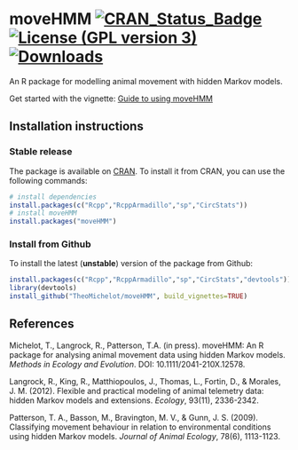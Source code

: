 

# moveHMM [![CRAN_Status_Badge](http://www.r-pkg.org/badges/version/moveHMM)](http://cran.r-project.org/package=moveHMM) [![License (GPL version 3)](https://img.shields.io/badge/license-GNU%20GPL%20version%203-blue.svg?style=flat-square)](http://opensource.org/licenses/GPL-3.0) [![Downloads](http://cranlogs.r-pkg.org/badges/moveHMM)](http://cran.rstudio.com/package=moveHMM)

An R package for modelling animal movement with hidden Markov models.

Get started with the vignette: [Guide to using moveHMM](https://cran.r-project.org/web/packages/moveHMM/vignettes/moveHMM-guide.pdf)

## Installation instructions

### Stable release
The package is available on [CRAN](https://cran.r-project.org/web/packages/moveHMM/index.html). To install it from CRAN, you can use the following commands:
``` R
# install dependencies
install.packages(c("Rcpp","RcppArmadillo","sp","CircStats"))
# install moveHMM
install.packages("moveHMM")
```

### Install from Github
To install the latest (**unstable**) version of the package from Github:
``` R
install.packages(c("Rcpp","RcppArmadillo","sp","CircStats","devtools"))
library(devtools)
install_github("TheoMichelot/moveHMM", build_vignettes=TRUE)
```

## References
Michelot, T., Langrock, R., Patterson, T.A. (in press). moveHMM: An R package for analysing animal movement data using hidden Markov models. *Methods in Ecology and Evolution*. DOI: 10.1111/2041-210X.12578.

Langrock, R., King, R., Matthiopoulos, J., Thomas, L., Fortin, D., & Morales, J. M. (2012). Flexible and practical modeling of animal telemetry data: hidden Markov models and extensions. *Ecology*, 93(11), 2336-2342.

Patterson, T. A., Basson, M., Bravington, M. V., & Gunn, J. S. (2009). Classifying movement behaviour in relation to environmental conditions using hidden Markov models. *Journal of Animal Ecology*, 78(6), 1113-1123.
